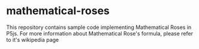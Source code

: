 # mathematical-roses

This repository contains sample code implementing Mathematical Roses in P5js. For more information about Mathematical Rose's formula, please refer to it's wikipedia page